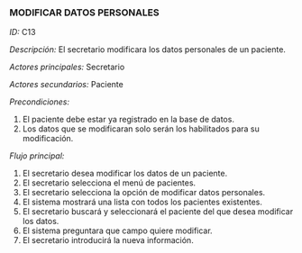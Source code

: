 ### **MODIFICAR DATOS PERSONALES**
*ID:* C13	

*Descripción:* El secretario modificara los datos personales de un paciente.

*Actores principales:* Secretario       

*Actores secundarios:* Paciente

*Precondiciones:*
1. El paciente debe estar ya registrado en la base de datos.
2. Los datos que se modificaran solo serán los habilitados para su modificación.

*Flujo principal:*
1. El secretario desea modificar los datos de un paciente.
2. El secretario selecciona el menú de pacientes.
3. El secretario selecciona la opción de modificar datos personales.
4. El sistema mostrará una lista con todos los pacientes existentes.
5. El secretario buscará y seleccionará el paciente del que desea modificar los datos.
6. El sistema preguntara que campo quiere modificar.
7. El secretario introducirá la nueva información.

